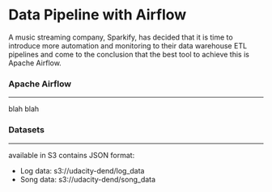 # Data Pipeline with Airflow
A music streaming company, Sparkify, has decided that it is time to introduce more automation and monitoring to their data warehouse ETL pipelines and come to the conclusion that the best tool to achieve this is Apache Airflow.

### Apache Airflow
---
blah blah


### Datasets
---
available in S3 contains JSON format:
- Log data: s3://udacity-dend/log_data
- Song data: s3://udacity-dend/song_data
